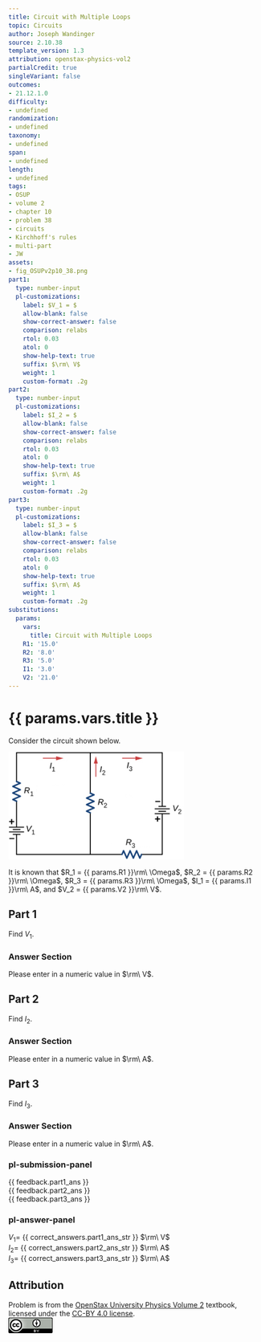 ```yaml
---
title: Circuit with Multiple Loops
topic: Circuits
author: Joseph Wandinger
source: 2.10.38
template_version: 1.3
attribution: openstax-physics-vol2
partialCredit: true
singleVariant: false
outcomes:
- 21.12.1.0
difficulty:
- undefined
randomization:
- undefined
taxonomy:
- undefined
span:
- undefined
length:
- undefined
tags:
- OSUP
- volume 2
- chapter 10
- problem 38
- circuits
- Kirchhoff's rules
- multi-part
- JW
assets:
- fig_OSUPv2p10_38.png
part1:
  type: number-input
  pl-customizations:
    label: $V_1 = $
    allow-blank: false
    show-correct-answer: false
    comparison: relabs
    rtol: 0.03
    atol: 0
    show-help-text: true
    suffix: $\rm\ V$
    weight: 1
    custom-format: .2g
part2:
  type: number-input
  pl-customizations:
    label: $I_2 = $
    allow-blank: false
    show-correct-answer: false
    comparison: relabs
    rtol: 0.03
    atol: 0
    show-help-text: true
    suffix: $\rm\ A$
    weight: 1
    custom-format: .2g
part3:
  type: number-input
  pl-customizations:
    label: $I_3 = $
    allow-blank: false
    show-correct-answer: false
    comparison: relabs
    rtol: 0.03
    atol: 0
    show-help-text: true
    suffix: $\rm\ A$
    weight: 1
    custom-format: .2g
substitutions:
  params:
    vars:
      title: Circuit with Multiple Loops
    R1: '15.0'
    R2: '8.0'
    R3: '5.0'
    I1: '3.0'
    V2: '21.0'
---
```

# {{ params.vars.title }}
Consider the circuit shown below.

<img src="fig_OSUPv2p10_38.png" width=350>

It is known that $R_1 = {{ params.R1 }}\rm\ \Omega$, $R_2 = {{ params.R2 }}\rm\ \Omega$, $R_3 = {{ params.R3 }}\rm\ \Omega$, $I_1 = {{ params.I1 }}\rm\ A$, and $V_2 = {{ params.V2 }}\rm\ V$.

## Part 1

Find $V_1$.

### Answer Section

Please enter in a numeric value in $\rm\ V$.

## Part 2

Find $I_2$.

### Answer Section

Please enter in a numeric value in $\rm\ A$.

## Part 3

Find $I_3$.

### Answer Section

Please enter in a numeric value in $\rm\ A$.

### pl-submission-panel

{{ feedback.part1_ans }}<br>
{{ feedback.part2_ans }}<br>
{{ feedback.part3_ans }}

### pl-answer-panel

$V_1 =$ {{ correct_answers.part1_ans_str }} $\rm\ V$<br>
$I_2 =$ {{ correct_answers.part2_ans_str }} $\rm\ A$<br>
$I_3 =$ {{ correct_answers.part3_ans_str }} $\rm\ A$

## Attribution

Problem is from the [OpenStax University Physics Volume 2](https://openstax.org/details/books/university-physics-volume-2) textbook, licensed under the [CC-BY 4.0 license](https://creativecommons.org/licenses/by/4.0/).<br>![Image representing the Creative Commons 4.0 BY license.](https://raw.githubusercontent.com/firasm/bits/master/by.png)